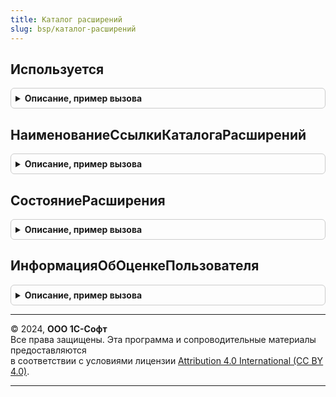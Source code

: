 ```yaml
---
title: Каталог расширений
slug: bsp/каталог-расширений
---
```



## Используется
<details style="margin: 1em 0; padding: 0.5em; border: 1px solid #ccc; border-radius: 6px;">

<summary style="font-weight: bold; cursor: pointer;">Описание, пример вызова</summary>

```bsl

// Возвращает признак использования каталога расширений
//
// Возвращаемое значение:
//  Булево
Функция Используется() Экспорт
```

Пример вызова
```bsl
Результат = КаталогРасширений.Используется() 
```
</details>

## НаименованиеСсылкиКаталогаРасширений
<details style="margin: 1em 0; padding: 0.5em; border: 1px solid #ccc; border-radius: 6px;">

<summary style="font-weight: bold; cursor: pointer;">Описание, пример вызова</summary>

```bsl

// Возвращает наименование ссылки для перехода в каталог расширений
//
// Возвращаемое значение:
//  Строка
Функция НаименованиеСсылкиКаталогаРасширений() Экспорт
```

Пример вызова
```bsl
Результат = КаталогРасширений.НаименованиеСсылкиКаталогаРасширений() 
```
</details>

## СостояниеРасширения
<details style="margin: 1em 0; padding: 0.5em; border: 1px solid #ccc; border-radius: 6px;">

<summary style="font-weight: bold; cursor: pointer;">Описание, пример вызова</summary>

```bsl

// Возвращает актульное состояние расширения
// @skip-warning ПустойМетод - особенность реализации.
//
// Параметры:
//  ПубличныйИдентификатор - Строка - публичный идентификатор расширения из Менеджера сервиса
//
// Возвращаемое значение:
//  ПеречислениеСсылка.СостоянияРасширений
Функция СостояниеРасширения(ПубличныйИдентификатор) Экспорт
```

Пример вызова
```bsl
Результат = КаталогРасширений.СостояниеРасширения(ПубличныйИдентификатор) 
```
</details>

## ИнформацияОбОценкеПользователя
<details style="margin: 1em 0; padding: 0.5em; border: 1px solid #ccc; border-radius: 6px;">

<summary style="font-weight: bold; cursor: pointer;">Описание, пример вызова</summary>

```bsl


// Информация об оценке пользователя.
//
// Параметры:
//  ПубличныйИдентификатор - Строка - публичный идентификатор расширения из Менеджера сервиса
//
// Возвращаемое значение:
//  Структура - Информация об оценке пользователя:
// * ОценкаВыставлена - Булево - флаг того, что пользователь выставил оценку
// * НаименованиеРасширения - Строка - наименование расширения
// * Оценка - Число - числовое представление оценки
// * ДатаСоздания - Дата - дата создания первой оценки
// * ДатаПоследнегоИзменения - Дата - дата последнего изменения оценки
// * Версия - Строка - версия расширения которая была установлена в момент последнего редактирования оценки
// * ОтветРазработчика - Строка - текст ответа разработчика на оценку
// * ДатаОтветаРазработчика - Дата - дата ответа разработчика на оценку
// * ОшибкаПолученияДанных - Структура - если при получении данных произошла ошибка, тогда данное свойство существует:
// ** ТекстОшибки - Строка - текст информации об ошибке
Функция ИнформацияОбОценкеПользователя(ПубличныйИдентификатор) Экспорт
```

Пример вызова
```bsl
Результат = КаталогРасширений.ИнформацияОбОценкеПользователя(ПубличныйИдентификатор) 
```
</details>

---

© 2024, **ООО 1С-Софт**  
Все права защищены. Эта программа и сопроводительные материалы предоставляются  
в соответствии с условиями лицензии [Attribution 4.0 International (CC BY 4.0)](https://creativecommons.org/licenses/by/4.0/legalcode).

---
